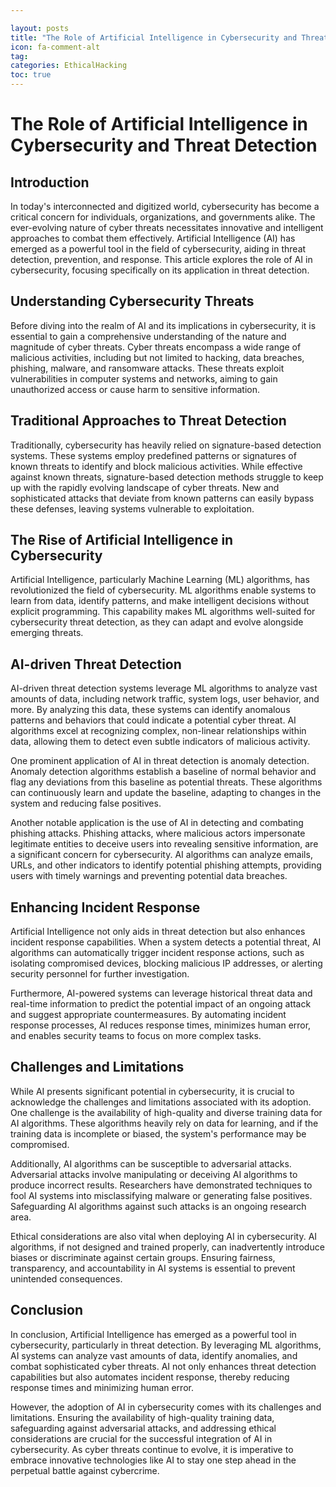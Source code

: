 ```yaml
---

layout: posts
title: "The Role of Artificial Intelligence in Cybersecurity and Threat Detection"
icon: fa-comment-alt
tag:      
categories: EthicalHacking
toc: true
---
```




# The Role of Artificial Intelligence in Cybersecurity and Threat Detection

## Introduction

In today's interconnected and digitized world, cybersecurity has become a critical concern for individuals, organizations, and governments alike. The ever-evolving nature of cyber threats necessitates innovative and intelligent approaches to combat them effectively. Artificial Intelligence (AI) has emerged as a powerful tool in the field of cybersecurity, aiding in threat detection, prevention, and response. This article explores the role of AI in cybersecurity, focusing specifically on its application in threat detection.

## Understanding Cybersecurity Threats

Before diving into the realm of AI and its implications in cybersecurity, it is essential to gain a comprehensive understanding of the nature and magnitude of cyber threats. Cyber threats encompass a wide range of malicious activities, including but not limited to hacking, data breaches, phishing, malware, and ransomware attacks. These threats exploit vulnerabilities in computer systems and networks, aiming to gain unauthorized access or cause harm to sensitive information.

## Traditional Approaches to Threat Detection

Traditionally, cybersecurity has heavily relied on signature-based detection systems. These systems employ predefined patterns or signatures of known threats to identify and block malicious activities. While effective against known threats, signature-based detection methods struggle to keep up with the rapidly evolving landscape of cyber threats. New and sophisticated attacks that deviate from known patterns can easily bypass these defenses, leaving systems vulnerable to exploitation.

## The Rise of Artificial Intelligence in Cybersecurity

Artificial Intelligence, particularly Machine Learning (ML) algorithms, has revolutionized the field of cybersecurity. ML algorithms enable systems to learn from data, identify patterns, and make intelligent decisions without explicit programming. This capability makes ML algorithms well-suited for cybersecurity threat detection, as they can adapt and evolve alongside emerging threats.

## AI-driven Threat Detection

AI-driven threat detection systems leverage ML algorithms to analyze vast amounts of data, including network traffic, system logs, user behavior, and more. By analyzing this data, these systems can identify anomalous patterns and behaviors that could indicate a potential cyber threat. AI algorithms excel at recognizing complex, non-linear relationships within data, allowing them to detect even subtle indicators of malicious activity.

One prominent application of AI in threat detection is anomaly detection. Anomaly detection algorithms establish a baseline of normal behavior and flag any deviations from this baseline as potential threats. These algorithms can continuously learn and update the baseline, adapting to changes in the system and reducing false positives.

Another notable application is the use of AI in detecting and combating phishing attacks. Phishing attacks, where malicious actors impersonate legitimate entities to deceive users into revealing sensitive information, are a significant concern for cybersecurity. AI algorithms can analyze emails, URLs, and other indicators to identify potential phishing attempts, providing users with timely warnings and preventing potential data breaches.

## Enhancing Incident Response

Artificial Intelligence not only aids in threat detection but also enhances incident response capabilities. When a system detects a potential threat, AI algorithms can automatically trigger incident response actions, such as isolating compromised devices, blocking malicious IP addresses, or alerting security personnel for further investigation.

Furthermore, AI-powered systems can leverage historical threat data and real-time information to predict the potential impact of an ongoing attack and suggest appropriate countermeasures. By automating incident response processes, AI reduces response times, minimizes human error, and enables security teams to focus on more complex tasks.

## Challenges and Limitations

While AI presents significant potential in cybersecurity, it is crucial to acknowledge the challenges and limitations associated with its adoption. One challenge is the availability of high-quality and diverse training data for AI algorithms. These algorithms heavily rely on data for learning, and if the training data is incomplete or biased, the system's performance may be compromised.

Additionally, AI algorithms can be susceptible to adversarial attacks. Adversarial attacks involve manipulating or deceiving AI algorithms to produce incorrect results. Researchers have demonstrated techniques to fool AI systems into misclassifying malware or generating false positives. Safeguarding AI algorithms against such attacks is an ongoing research area.

Ethical considerations are also vital when deploying AI in cybersecurity. AI algorithms, if not designed and trained properly, can inadvertently introduce biases or discriminate against certain groups. Ensuring fairness, transparency, and accountability in AI systems is essential to prevent unintended consequences.

## Conclusion

In conclusion, Artificial Intelligence has emerged as a powerful tool in cybersecurity, particularly in threat detection. By leveraging ML algorithms, AI systems can analyze vast amounts of data, identify anomalies, and combat sophisticated cyber threats. AI not only enhances threat detection capabilities but also automates incident response, thereby reducing response times and minimizing human error.

However, the adoption of AI in cybersecurity comes with its challenges and limitations. Ensuring the availability of high-quality training data, safeguarding against adversarial attacks, and addressing ethical considerations are crucial for the successful integration of AI in cybersecurity. As cyber threats continue to evolve, it is imperative to embrace innovative technologies like AI to stay one step ahead in the perpetual battle against cybercrime.